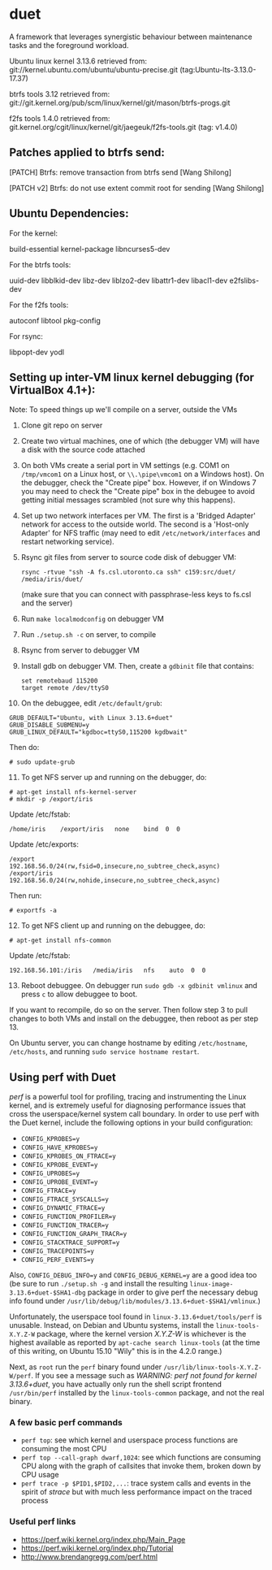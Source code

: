 duet
====

A framework that leverages synergistic behaviour between maintenance tasks and
the foreground workload.

Ubuntu linux kernel 3.13.6 retrieved from:
git://kernel.ubuntu.com/ubuntu/ubuntu-precise.git (tag:Ubuntu-lts-3.13.0-17.37)

btrfs tools 3.12 retrieved from:
git://git.kernel.org/pub/scm/linux/kernel/git/mason/btrfs-progs.git

f2fs tools 1.4.0 retrieved from:
git.kernel.org/cgit/linux/kernel/git/jaegeuk/f2fs-tools.git (tag: v1.4.0)

Patches applied to btrfs send:
------------------------------

[PATCH] Btrfs: remove transaction from btrfs send [Wang Shilong]

[PATCH v2] Btrfs: do not use extent commit root for sending [Wang Shilong]

Ubuntu Dependencies:
-------------

For the kernel:

build-essential
kernel-package
libncurses5-dev

For the btrfs tools:

uuid-dev
libblkid-dev
libz-dev
liblzo2-dev
libattr1-dev
libacl1-dev
e2fslibs-dev

For the f2fs tools:

autoconf
libtool
pkg-config

For rsync:

libpopt-dev
yodl

Setting up inter-VM linux kernel debugging (for VirtualBox 4.1+):
----------------------------------------------------------------

Note: To speed things up we'll compile on a server, outside the VMs

1. Clone git repo on server
2. Create two virtual machines, one of which (the debugger VM) will have a disk
   with the source code attached
3. On both VMs create a serial port in VM settings (e.g. COM1 on ```/tmp/vmcom1```
   on a Linux host, or ```\\.\pipe\vmcom1``` on a Windows host). On the debugger,
   check the "Create pipe" box. However, if on Windows 7 you may need to check the
   "Create pipe" box in the debugee to avoid getting initial messages scrambled
   (not sure why this happens).
4. Set up two network interfaces per VM. The first is a 'Bridged Adapter' network
   for access to the outside world. The second is a 'Host-only Adapter' for NFS
   traffic (may need to edit ```/etc/network/interfaces``` and restart networking service).
5. Rsync git files from server to source code disk of debugger VM:

   ```rsync -rtvue "ssh -A fs.csl.utoronto.ca ssh" c159:src/duet/ /media/iris/duet/```

   (make sure that you can connect with passphrase-less keys to fs.csl and the server)
6. Run ```make localmodconfig``` on debugger VM
7. Run ```./setup.sh -c``` on server, to compile
8. Rsync from server to debugger VM
9. Install gdb on debugger VM. Then, create a ```gdbinit``` file that contains:

   ```
   set remotebaud 115200
   target remote /dev/ttyS0
   ```
10. On the debuggee, edit ```/etc/default/grub```:

   ```
   GRUB_DEFAULT="Ubuntu, with Linux 3.13.6+duet"
   GRUB_DISABLE_SUBMENU=y
   GRUB_LINUX_DEFAULT="kgdboc=ttyS0,115200 kgdbwait"
   ```

   Then do:

   ```
   # sudo update-grub
   ```
11. To get NFS server up and running on the debugger, do:

   ```
   # apt-get install nfs-kernel-server
   # mkdir -p /export/iris
   ```

   Update /etc/fstab:

   ```
   /home/iris    /export/iris   none    bind  0  0
   ```

   Update /etc/exports:

   ```
   /export       192.168.56.0/24(rw,fsid=0,insecure,no_subtree_check,async)
   /export/iris  192.168.56.0/24(rw,nohide,insecure,no_subtree_check,async)
   ```

   Then run:

   ```
   # exportfs -a
   ```
12. To get NFS client up and running on the debuggee, do:

   ```
   # apt-get install nfs-common
   ```

   Update /etc/fstab:

   ```
   192.168.56.101:/iris   /media/iris   nfs    auto  0  0
   ```
13. Reboot debuggee. On debugger run ```sudo gdb -x gdbinit vmlinux``` and press
   ```c``` to allow debuggee to boot.

If you want to recompile, do so on the server. Then follow step 3 to pull changes
to both VMs and install on the debuggee, then reboot as per step 13.

On Ubuntu server, you can change hostname by editing ```/etc/hostname```,
```/etc/hosts```, and running ```sudo service hostname restart```.


Using perf with Duet
----------------------

_perf_ is a powerful tool for profiling, tracing and instrumenting the Linux
kernel, and is extremely useful for diagnosing performance issues that cross
the userspace/kernel system call boundary. In order to use perf with the Duet
kernel, include the following options in your build configuration:

 * `CONFIG_KPROBES=y`
 * `CONFIG_HAVE_KPROBES=y`
 * `CONFIG_KPROBES_ON_FTRACE=y`
 * `CONFIG_KPROBE_EVENT=y`
 * `CONFIG_UPROBES=y`
 * `CONFIG_UPROBE_EVENT=y`
 * `CONFIG_FTRACE=y`
 * `CONFIG_FTRACE_SYSCALLS=y`
 * `CONFIG_DYNAMIC_FTRACE=y`
 * `CONFIG_FUNCTION_PROFILER=y`
 * `CONFIG_FUNCTION_TRACER=y`
 * `CONFIG_FUNCTION_GRAPH_TRACR=y`
 * `CONFIG_STACKTRACE_SUPPORT=y`
 * `CONFIG_TRACEPOINTS=y`
 * `CONFIG_PERF_EVENTS=y`

Also, `CONFIG_DEBUG_INFO=y` and `CONFIG_DEBUG_KERNEL=y` are a good idea too (be sure to run `./setup.sh -g` and install the resulting `linux-image-3.13.6+duet-$SHA1-dbg` package in order to give perf the necessary debug info found under `/usr/lib/debug/lib/modules/3.13.6+duet-$SHA1/vmlinux`.)

Unfortunately, the userspace tool found in `linux-3.13.6+duet/tools/perf` is
unusable. Instead, on Debian and Ubuntu systems, install the
`linux-tools-X.Y.Z-W` package, where the kernel version _X.Y.Z-W_ is whichever
is the highest available as reported by `apt-cache search linux-tools` (at the
time of this writing, on Ubuntu 15.10 "Wily" this is in the 4.2.0 range.)

Next, as `root` run the `perf` binary found under
`/usr/lib/linux-tools-X.Y.Z-W/perf`. If you see a message such as _WARNING:
perf not found for kernel 3.13.6+duet_, you have actually only run the shell
script frontend `/usr/bin/perf` installed by the `linux-tools-common` package,
and not the real binary.

### A few basic perf commands

 * `perf top`: see which kernel and userspace process functions are consuming the most CPU
 * `perf top --call-graph dwarf,1024`: see which functions are consuming CPU along with the graph of callsites that invoke them, broken down by CPU usage
 * `perf trace -p $PID1,$PID2,...`: trace system calls and events in the spirit of _strace_ but with much less performance impact on the traced process

### Useful perf links

 * <https://perf.wiki.kernel.org/index.php/Main_Page>
 * <https://perf.wiki.kernel.org/index.php/Tutorial>
 * <http://www.brendangregg.com/perf.html>
